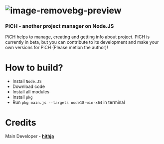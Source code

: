 # ![image-removebg-preview](https://github.com/user-attachments/assets/d356e267-cf9d-4a4c-9530-fe7bc898f007)
### PiCH - another project manager on Node.JS
PiCH helps to manage, creating and getting info about project. PiCH is currently in beta, but you can contribute to its development and make your own versions for PiCH (Please metion the author)!

# How to build?
- Install `Node.JS`
- Download code
- Install all modules
- Install `pkg`
- Run `pkg main.js --targets node18-win-x64` in terminal

# Credits
Main Developer - **[hithja](https://github.com/hithja)**
